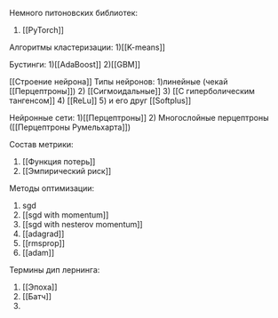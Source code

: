Немного питоновских библиотек:
1) [[PyTorch]]

Алгоритмы кластеризации:
1)[[K-means]]

Бустинги:
1)[[AdaBoost]]
2)[[GBM]]

[[Строение нейрона]]
Типы нейронов:
1)линейные (чекай [[Перцептроны]])
2) [[Сигмоидальные]]
3) [[С гиперболическим тангенсом]]
4) [[ReLu]]
5) и его друг [[Softplus]]

Нейронные сети:
1)[[Перцептроны]]
2) Многослойные перцептроны ([[Перцептроны Румельхарта]])

Состав метрики:
1) [[Функция потерь]]
2) [[Эмпирический риск]]

Методы оптимизации:
1) sgd
2) [[sgd with momentum]]
3) [[sgd with nesterov momentum]]
4) [[adagrad]]
5) [[rmsprop]]
6) [[adam]]

Термины дип лернинга: 
1) [[Эпоха]]
2) [[Батч]]
3) 